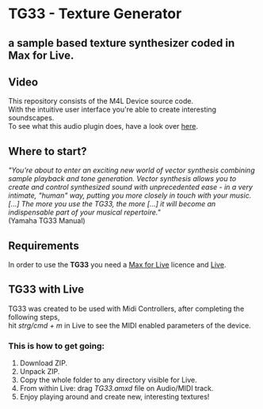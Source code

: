 # TG33 - Texture Generator 
## a sample based texture synthesizer coded in Max for Live. <br />

## Video
This repository consists of the M4L Device source code. <br />
With the intuitive user interface you're able to create interesting soundscapes. <br />
To see what this audio plugin does, have a look over [here](https://youtu.be/azWQjQDmVE0?t=30).

## Where to start?
*"You're about to enter an exciting new world of vector synthesis combining sample playback and tone generation. Vector synthesis allows you to create and control synthesized sound with unprecedented ease - in a very intimate, "human" way, putting you more closely in touch with your music. [...] The more you use the TG33, the more [...] it will become an indispensable part of your musical repertoire."* <br /> (Yamaha TG33 Manual)  <br />

## Requirements
In order to use the **TG33** you need a [Max for Live](https://www.ableton.com/de/live/max-for-live/) licence and [Live](https://www.ableton.com/de/live/).

## TG33 with Live
TG33 was created to be used with Midi Controllers, after completing the following steps,<br /> 
hit *strg/cmd + m* in Live to see the MIDI enabled parameters of the device.

### This is how to get going:
1. Download ZIP.
2. Unpack ZIP.
3. Copy the whole folder to any directory visible for Live.
4. From within Live: drag *TG33.amxd* file on Audio/MIDI track.
5. Enjoy playing around and create new, interesting textures!
